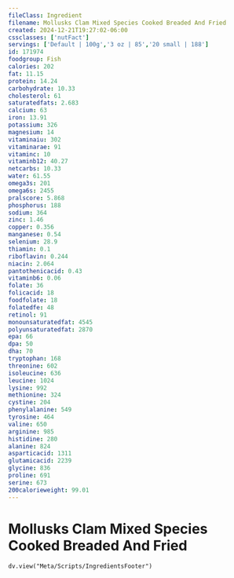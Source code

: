 ```yaml
---
fileClass: Ingredient
filename: Mollusks Clam Mixed Species Cooked Breaded And Fried
created: 2024-12-21T19:27:02-06:00
cssclasses: ['nutFact']
servings: ['Default | 100g','3 oz | 85','20 small | 188']
id: 171974
foodgroup: Fish
calories: 202
fat: 11.15
protein: 14.24
carbohydrate: 10.33
cholesterol: 61
saturatedfats: 2.683
calcium: 63
iron: 13.91
potassium: 326
magnesium: 14
vitaminaiu: 302
vitaminarae: 91
vitaminc: 10
vitaminb12: 40.27
netcarbs: 10.33
water: 61.55
omega3s: 201
omega6s: 2455
pralscore: 5.868
phosphorus: 188
sodium: 364
zinc: 1.46
copper: 0.356
manganese: 0.54
selenium: 28.9
thiamin: 0.1
riboflavin: 0.244
niacin: 2.064
pantothenicacid: 0.43
vitaminb6: 0.06
folate: 36
folicacid: 18
foodfolate: 18
folatedfe: 48
retinol: 91
monounsaturatedfat: 4545
polyunsaturatedfat: 2870
epa: 66
dpa: 50
dha: 70
tryptophan: 168
threonine: 602
isoleucine: 636
leucine: 1024
lysine: 992
methionine: 324
cystine: 204
phenylalanine: 549
tyrosine: 464
valine: 650
arginine: 985
histidine: 280
alanine: 824
asparticacid: 1311
glutamicacid: 2239
glycine: 836
proline: 691
serine: 673
200calorieweight: 99.01
---
```


# Mollusks Clam Mixed Species Cooked Breaded And Fried

```dataviewjs
dv.view("Meta/Scripts/IngredientsFooter")
```
